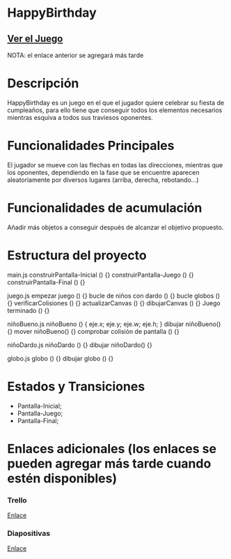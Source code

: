 # HappyBirthday


## [Ver el Juego](https://vicky1719.github.io/HappyBirthday/)
NOTA: el enlace anterior se agregará más tarde

# Descripción

HappyBirthday es un juego en el que el jugador quiere celebrar su fiesta de cumpleaños, para ello tiene que conseguir todos los elementos necesarios mientras esquiva a todos sus traviesos oponentes.


# Funcionalidades Principales

El jugador se mueve con las flechas en todas las direcciones, mientras que los oponentes, dependiendo en la fase que se encuentre aparecen aleatoriamente por diversos lugares (arriba, derecha, rebotando...) 


# Funcionalidades de acumulación

Añadir más objetos a conseguir después de alcanzar el objetivo propuesto.

# Estructura del proyecto

main.js
construirPantalla-Inicial () {}
construirPantalla-Juego () {}
construirPantalla-Final () {}

juego.js
empezar juego () {}
bucle de niños con dardo () {}
bucle globos () {}
verificarColisiones () {}
actualizarCanvas () {}
dibujarCanvas () {}
Juego terminado () {}

niñoBueno.js
niñoBueno () {
     eje.x;
    eje.y;
    eje.w;
    eje.h;
}
dibujar niñoBueno() {}
mover niñoBueno() {}
comprobar colisión de pantalla () {}

niñoDardo.js
niñoDardo () {}
dibujar niñoDardo() {}


globo.js
globo () {}
dibujar globo () {}


# Estados y Transiciones

- Pantalla-Inicial;
- Pantalla-Juego;
- Pantalla-Final;


# Enlaces adicionales (los enlaces se pueden agregar más tarde cuando estén disponibles)

### Trello
[Enlace](www.su-url-aquí.com)

### Diapositivas
[Enlace](https://bit.ly/3T2jVxk)